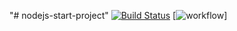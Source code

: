 "# nodejs-start-project" 
[![Build Status](https://travis-ci.com/keshiu/nodejs-start-project.svg?branch=master)](https://travis-ci.com/keshiu/nodejs-start-project)
[![workflow](https://github.com/keshiu/nodejs-start-project/actions/workflows/github-actions-demo.yml/badge.svg)]
